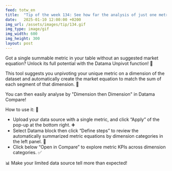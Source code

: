 ```yaml
---
feed: totw_en
title:  "Tip of the week 134: See how far the analysis of just one metric can take you with Datama auto unpivot function! 🌟"
date:   2025-01-10 12:00:00 +0200
img_url: /assets/images/tip/134.gif
img_type: image/gif
img_width: 600
img_height: 300
layout: post
---
```


Got a single summable metric in your table without an suggested market equation? Unlock its full potential with the Datama Unpivot function! 🌟 

This tool suggests you unpivoting your unique metric on a dimension of the dataset and automatically create the market equation to match the sum of each segment of that dimension. 📐 

You can then easily analyse by "Dimension then Dimension" in Datama Compare!  

How to use it: 🔧 
  * Upload your data source with a single metric, and click “Apply”  of the pop-up at the bottom right. ➕ 
  * Select Datama block then click “Define steps”  to review the automatically summarized metric equations by dimension categories in the left panel. 📂 
  * Click below “Open in Compare” to explore metric KPIs across dimension categories. ✅ 

📊 Make your limited data source tell more than expected!
